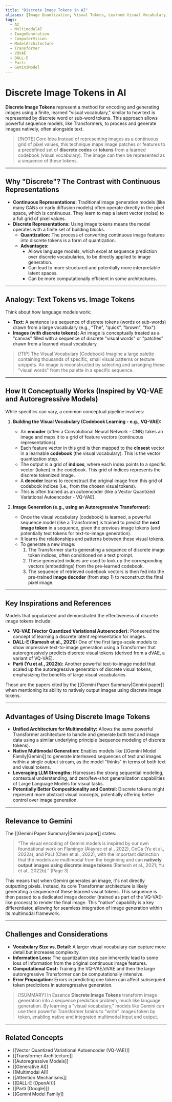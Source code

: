 ```yaml
---
title: "Discrete Image Tokens in AI"
aliases: [Image Quantization, Visual Tokens, Learned Visual Vocabulary, Discrete Visual Representations]
tags:
  - AI
  - MultimodalAI
  - ImageGeneration
  - ComputerVision
  - ModelArchitecture
  - Transformer
  - VQVAE
  - DALL-E
  - Parti
  - GeminiModel
---
```


# Discrete Image Tokens in AI

**Discrete Image Tokens** represent a method for encoding and generating images using a finite, learned "visual vocabulary," similar to how text is represented by discrete word or sub-word tokens. This approach allows powerful sequence models, like Transformers, to process and generate images natively, often alongside text.

>[!NOTE] Core Idea
>Instead of representing images as a continuous grid of pixel values, this technique maps image patches or features to a predefined set of **discrete codes** or **tokens** from a learned codebook (visual vocabulary). The image can then be represented as a sequence of these tokens.

---
## Why "Discrete"? The Contrast with Continuous Representations

*   **Continuous Representations:** Traditional image generation models (like many GANs or early diffusion models) often operate directly in the pixel space, which is continuous. They learn to map a latent vector (noise) to a full grid of pixel values.
*   **Discrete Representations:** Using image tokens means the model operates with a finite set of building blocks.
    *   **Quantization:** The process of converting continuous image features into discrete tokens is a form of quantization.
    *   **Advantages:**
        *   Allows language models, which excel at sequence prediction over discrete vocabularies, to be directly applied to image generation.
        *   Can lead to more structured and potentially more interpretable latent spaces.
        *   Can be more computationally efficient in some architectures.

---
## Analogy: Text Tokens vs. Image Tokens

Think about how language models work:
*   **Text:** A sentence is a sequence of discrete tokens (words or sub-words) drawn from a large vocabulary (e.g., "The", "quick", "brown", "fox").
*   **Images (with discrete tokens):** An image is conceptually treated as a "canvas" filled with a sequence of discrete "visual words" or "patches" drawn from a learned visual vocabulary.

>[!TIP] The Visual Vocabulary (Codebook)
>Imagine a large palette containing thousands of specific, small visual patterns or texture snippets. An image is reconstructed by selecting and arranging these "visual words" from the palette in a specific sequence.

---
## How It Conceptually Works (Inspired by VQ-VAE and Autoregressive Models)

While specifics can vary, a common conceptual pipeline involves:

1.  **Building the Visual Vocabulary (Codebook Learning - e.g., VQ-VAE):**
    *   An **encoder** (often a Convolutional Neural Network - CNN) takes an image and maps it to a grid of feature vectors (continuous representations).
    *   Each feature vector in this grid is then mapped to the **closest** vector in a learnable **codebook** (the visual vocabulary). This is the vector quantization step.
    *   The output is a grid of **indices**, where each index points to a specific vector (token) in the codebook. This grid of indices represents the discrete tokenized image.
    *   A **decoder** learns to reconstruct the original image from this grid of codebook indices (i.e., from the chosen visual tokens).
    *   This is often trained as an autoencoder (like a Vector Quantized Variational Autoencoder - VQ-VAE).

2.  **Image Generation (e.g., using an Autoregressive Transformer):**
    *   Once the visual vocabulary (codebook) is learned, a powerful sequence model (like a Transformer) is trained to predict the **next image token** in a sequence, given the previous image tokens (and potentially text tokens for text-to-image generation).
    *   It learns the relationships and patterns between these visual tokens.
    *   To generate a new image:
        1.  The Transformer starts generating a sequence of discrete image token indices, often conditioned on a text prompt.
        2.  These generated indices are used to look up the corresponding vectors (embeddings) from the pre-learned codebook.
        3.  The sequence of retrieved codebook vectors is then fed into the pre-trained **image decoder** (from step 1) to reconstruct the final pixel image.

---
## Key Inspirations and References

Models that popularized and demonstrated the effectiveness of discrete image tokens include:

*   **VQ-VAE (Vector Quantized Variational Autoencoder):** Pioneered the concept of learning a discrete latent representation for images.
*   **DALL-E (Ramesh et al., 2021):** One of the first large-scale models to show impressive text-to-image generation using a Transformer that autoregressively predicts discrete visual tokens (derived from a dVAE, a variant of VQ-VAE).
*   **Parti (Yu et al., 2022b):** Another powerful text-to-image model that scaled up the autoregressive generation of discrete visual tokens, emphasizing the benefits of large visual vocabularies.

These are the papers cited by the [[Gemini Paper Summary|Gemini paper]] when mentioning its ability to natively output images using discrete image tokens.

---
## Advantages of Using Discrete Image Tokens

*   **Unified Architecture for Multimodality:** Allows the same powerful Transformer architecture to handle and generate both text and image data using a similar underlying principle (sequence modeling of discrete tokens).
*   **Native Multimodal Generation:** Enables models like [[Gemini Model Family|Gemini]] to generate interleaved sequences of text and images within a single output stream, as the model "thinks" in terms of both text and visual tokens.
*   **Leveraging LLM Strengths:** Harnesses the strong sequential modeling, contextual understanding, and zero/few-shot generalization capabilities of Large Language Models for visual tasks.
*   **Potentially Better Compositionality and Control:** Discrete tokens might represent more abstract visual concepts, potentially offering better control over image generation.

---
## Relevance to Gemini

The [[Gemini Paper Summary|Gemini paper]] states:
> "The visual encoding of Gemini models is inspired by our own foundational work on Flamingo (Alayrac et al., 2022), CoCa (Yu et al., 2022a), and PaLI (Chen et al., 2022), with the important distinction that the models are multimodal from the beginning and can **natively output images using discrete image tokens** (Ramesh et al., 2021; Yu et al., 2022b)." (Page 3)

This means that when Gemini generates an image, it's not directly outputting pixels. Instead, its core Transformer architecture is likely generating a sequence of these learned visual tokens. This sequence is then passed to a dedicated image decoder (trained as part of the VQ-VAE-like process) to render the final image. This "native" capability is a key differentiator, allowing for seamless integration of image generation within its multimodal framework.

---
## Challenges and Considerations

*   **Vocabulary Size vs. Detail:** A larger visual vocabulary can capture more detail but increases complexity.
*   **Information Loss:** The quantization step can inherently lead to some loss of information from the original continuous image features.
*   **Computational Cost:** Training the VQ-VAE/dVAE and then the large autoregressive Transformer can be computationally intensive.
*   **Error Propagation:** Errors in predicting one token can affect subsequent token predictions in autoregressive generation.

>[!SUMMARY] In Essence
>**Discrete Image Tokens** transform image generation into a sequence prediction problem, much like language generation. By learning a "visual vocabulary," models like Gemini can use their powerful Transformer brains to "write" images token by token, enabling native and integrated multimodal input and output.

---
## Related Concepts
*   [[Vector Quantized Variational Autoencoder (VQ-VAE)]]
*   [[Transformer Architecture]]
*   [[Autoregressive Models]]
*   [[Generative AI]]
*   [[Multimodal AI]]
*   [[Attention Mechanisms]]
*   [[DALL-E (OpenAI)]]
*   [[Parti (Google)]]
*   [[Gemini Model Family]]
